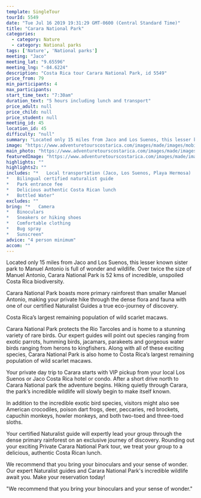 ```yaml
---
template: SingleTour
tourId: 5549
date: "Tue Jul 16 2019 19:31:29 GMT-0600 (Central Standard Time)"
title: "Carara National Park"
categories: 
  - category: Nature
  - category: National parks
tags: ['Nature', 'National parks']
meeting: "Jaco"
meeting_lat: "9.65596"
meeting_lng: "-84.6224"
description: "Costa Rica tour Carara National Park, id 5549"
price_from: 79
min_participants: 4
max_participants: 
start_time_text: "7:30am"
duration_text: "5 hours including lunch and transport"
price_adult: null
price_child: null
price_student: null
meeting_id: 45
location_id: 45
difficulty: "null"
summary: "Located only 15 miles from Jaco and Los Suenos, this lesser known sister park to Manuel Antonio is full of wonder and wildlife. Over twice the size of Manuel Antonio, Carara National Park is 52 kms of incredible, unspoiled Costa Rica biodiversity…"
image: "https://www.adventuretourscostarica.com/images/made/images/mobile/manuel-antonio-national-park-m_320_250_c1.jpg"
main_photo: "https://www.adventuretourscostarica.com/images/made/images/mobile/manuel-antonio-national-park-m_320_250_c1.jpg"
featuredImage: "https://www.adventuretourscostarica.com/images/made/images/mobile/manuel-antonio-national-park-m_320_250_c1.jpg"
highlights: ""
highlights2: ""
includes: "*   Local transportation (Jaco, Los Suenos, Playa Hermosa)
*   Bilingual certified naturalist guide
*   Park entrance fee
*   Delicious authentic Costa Rican lunch
*   Bottled Water"
excludes: ""
bring: "*   Camera
*   Binoculars
*   Sneakers or hiking shoes
*   Comfortable clothing
*   Bug spray
*   Sunscreen"
advice: "4 person minimum"
accom: ""
---
```

Located only 15 miles from Jaco and Los Suenos, this lesser known sister park to Manuel Antonio is full of wonder and wildlife. Over twice the size of Manuel Antonio, Carara National Park is 52 kms of incredible, unspoiled Costa Rica biodiversity.

Carara National Park boasts more primary rainforest than smaller Manuel Antonio, making your private hike through the dense flora and fauna with one of our certified Naturalist Guides a true eco-journey of discovery.

Costa Rica’s largest remaining population of wild scarlet macaws.

Carara National Park protects the Rio Tarcoles and is home to a stunning variety of rare birds. Our expert guides will point out species ranging from exotic parrots, humming birds, jacamars, parakeets and gorgeous water birds ranging from herons to kingfishers. Along with all of these exciting species, Carara National Park is also home to Costa Rica’s largest remaining population of wild scarlet macaws.

Your private day trip to Carara starts with VIP pickup from your local Los Suenos or Jaco Costa Rica hotel or condo. After a short drive north to Carara National park the adventure begins. Hiking quietly through Carara, the park’s incredible wildlife will slowly begin to make itself known.

In addition to the incredible exotic bird species, visitors might also see American crocodiles, poison dart frogs, deer, peccaries, red brockets, capuchin monkeys, howler monkeys, and both two-toed and three-toed sloths.

Your certified Naturalist guide will expertly lead your group through the dense primary rainforest on an exclusive journey of discovery. Rounding out your exciting Private Carara National Park tour, we treat your group to a delicious, authentic Costa Rican lunch.

We recommend that you bring your binoculars and your sense of wonder. Our expert Naturalist guides and Carara National Park's incredible wildlife await you. Make your reservation today!

"We recommend that you bring your binoculars and your sense of wonder."